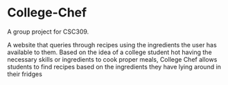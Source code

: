 # College-Chef
A group project for CSC309. 

A website that queries through recipes using the ingredients the user has available to them. Based on the idea of a college student hot having the necessary skills or ingredients to cook proper meals, College Chef allows students to find recipes based on the ingredients they have lying around in their fridges 
